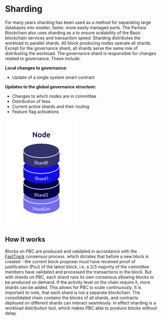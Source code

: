 # Sharding

For many years sharding has been used as a method for separating large databases into smaller, faster, more easily managed parts. The Partisia Blockchain also uses sharding as a to ensure scalability of the Basic blockchain
services and transaction speed. Sharding distributes the workload to parallel shards. All block producing nodes operate all shards.
Except for the governance shard, all shards serve the same role of distributing the workload. The governance shard is responsible for changes related to governance. These include:

**Local changes to governance:**

- Update of a single system smart contract

**Updates to the global governance structure:**

- Changes to which nodes are in committee
- Distribution of fees
- Current active shards and their routing
- Feature flag activations

![Sharding](img/sharding-00.png)

## How it works

Blocks on PBC are produced and validated in accordance with the [FastTrack](../pbc-fundamentals/consensus.md) consensus process. which dictates that before a new block is created - the current block proposer must have received proof of justification (PoJ) of the latest block, i.e. a 2/3 majority of the committee members have validated and processed the transactions in the block.
But with shards on PBC, each shard runs its own consensus allowing blocks to be produced on demand. If the activity level on the chain require it, more shards can be added. This allows for PBC to scale continuously.
It is important to note, that each shard is not a separate blockchain. The consolidated chain contains the blocks of all shards, and contracts deployed on different shards can interact seamlessly. In effect sharding is a workload distribution tool, which makes PBC able to produce blocks without delay.

